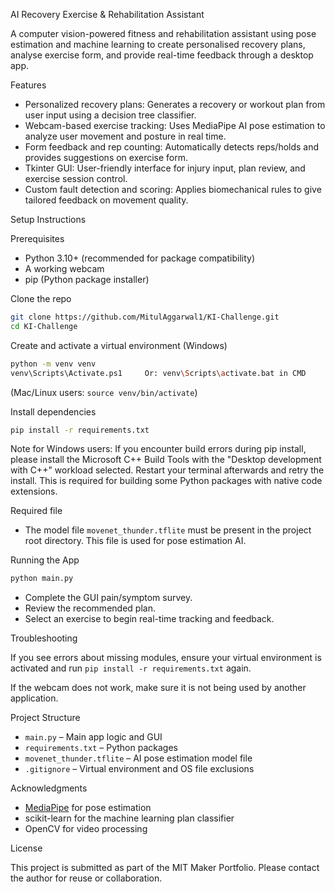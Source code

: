 AI Recovery Exercise & Rehabilitation Assistant

A computer vision-powered fitness and rehabilitation assistant using pose estimation and machine learning to create personalised recovery plans, analyse exercise form, and provide real-time feedback through a desktop app.

Features

- Personalized recovery plans: Generates a recovery or workout plan from user input using a decision tree classifier.
- Webcam-based exercise tracking: Uses MediaPipe AI pose estimation to analyze user movement and posture in real time.
- Form feedback and rep counting: Automatically detects reps/holds and provides suggestions on exercise form.
- Tkinter GUI: User-friendly interface for injury input, plan review, and exercise session control.
- Custom fault detection and scoring: Applies biomechanical rules to give tailored feedback on movement quality.

Setup Instructions

Prerequisites

- Python 3.10+ (recommended for package compatibility)
- A working webcam
- pip (Python package installer)

Clone the repo

```bash
git clone https://github.com/MitulAggarwal1/KI-Challenge.git
cd KI-Challenge
```

Create and activate a virtual environment (Windows)

```bash
python -m venv venv
venv\Scripts\Activate.ps1     Or: venv\Scripts\activate.bat in CMD
```

(Mac/Linux users: `source venv/bin/activate`)

Install dependencies

```bash
pip install -r requirements.txt
```
Note for Windows users:
If you encounter build errors during pip install, please install the Microsoft C++ Build Tools with the "Desktop development with C++" workload selected. Restart your terminal afterwards and retry the install. This is required for building some Python packages with native code extensions.

Required file

- The model file `movenet_thunder.tflite` must be present in the project root directory. This file is used for pose estimation AI.



Running the App

```bash
python main.py
```

- Complete the GUI pain/symptom survey.
- Review the recommended plan.
- Select an exercise to begin real-time tracking and feedback.



Troubleshooting

If you see errors about missing modules, ensure your virtual environment is activated and run `pip install -r requirements.txt` again.

If the webcam does not work, make sure it is not being used by another application.



Project Structure

- `main.py` – Main app logic and GUI  
- `requirements.txt` – Python packages
- `movenet_thunder.tflite` – AI pose estimation model file
- `.gitignore` – Virtual environment and OS file exclusions



Acknowledgments

- [MediaPipe](https://mediapipe.dev/) for pose estimation
- scikit-learn for the machine learning plan classifier
- OpenCV for video processing



License

This project is submitted as part of the MIT Maker Portfolio. Please contact the author for reuse or collaboration.

